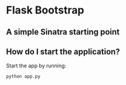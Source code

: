 # Flask Bootstrap

## A simple Sinatra starting point

## How do I start the application?

Start the app by running:

    python app.py

